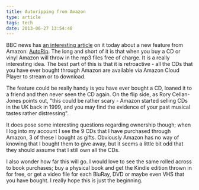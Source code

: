 ```yaml
---
title: Autoripping from Amazon
type: article
tags: tech
date: 2013-06-27 13:54:48
---
```


<p> BBC news has <a href="http://m.bbc.co.uk/news/technology-23078741" target="_blank">an interesting article</a> on it today about a new feature from Amazon: <a href="https://www.amazon.com/b?ie=UTF8&amp;node=5946775011" target="_blank">AutoRip</a>. The long and short of it is that when you buy a CD or vinyl Amazon will throw in the mp3 files free of charge. It is a really interesting idea.&nbsp;The best part of this is that it is retroactive - all the CDs that you have ever bought through Amazon are&nbsp;available&nbsp;via Amazon Cloud Player to stream or to download.</p><p> The feature could be really handy is you have ever bought a CD, loaned it to a friend and then never seen the CD again. On the flip side, as Rory Cellan-Jones points out, &quot;this could be rather scary - Amazon started selling CDs in the UK back in 1999, and you may find the evidence of your past musical tastes rather distressing&quot;.</p><p> It does pose some interesting questions regarding ownership though; when I log into my account I see the 9 CDs that I have purchased through Amazon, 3 of these I bought as gifts. Obviously Amazon has no way of knowing that I bought them to give away, but it seems a little bit odd that they should assume that I still own all the CDs.</p><p> I also wonder how far this will go. I would love to see the same rolled across to book purchases; buy a physical book and get the Kindle edition thrown in for free, or get a video file for each BluRay, DVD or maybe even VHS that you have bought. I really hope this is just the beginning.</p>
